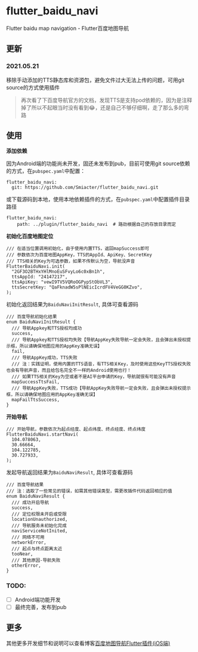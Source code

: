 # flutter_baidu_navi

Flutter baidu map navigation - Flutter百度地图导航

## 更新

### 2021.05.21

移除手动添加的TTS静态库和资源包，避免文件过大无法上传的问题，可用git source的方式使用插件

> 再次看了下百度导航官方的文档，发现TTS是支持pod依赖的，因为是注释掉了所以不起眼当时没有看到😂，还是自己不够仔细啊，走了那么多的弯路

## 使用

**添加依赖**

因为Android端的功能尚未开发，固还未发布到pub，目前可使用git source依赖的方式，在`pubspec.yaml`中配置：

```
flutter_baidu_navi:
  git: https://github.com/Smiacter/flutter_baidu_navi.git
```

或下载源码到本地，使用本地依赖插件的方式，在`pubspec.yaml`中配置插件目录路径

```
flutter_baidu_navi:
	path: ../plugin/flutter_baidu_navi	# 路劲根据自己的存放目录而定
```

**初始化百度地图定位**

```
/// 在适当位置调用初始化，由于使用内置TTS，返回mapSuccess即可
/// 参数依次为百度地图AppKey，TTS的AppId、ApiKey、SecretKey
/// TTS相关的Key为可选参数，如果不传默认为空，导航没声音
FlutterBaiduNavi.init(
  "2GF3O2BTHxYHlMnoEuSFvyLo6c0xBn1h",
  ttsAppId: "24147217",
  ttsApiKey: "vewI9TV5VQRoOGPypStObVL3",
  ttsSecretKey: "QaFknadW5sPlNEicIcrdFV4VeGG0KZvo",
);
```

初始化返回结果为`BaiduNaviInitResult`, 具体可查看源码

```
/// 百度导航初始化结果
enum BaiduNaviInitResult {
  /// 导航Appkey和TTS授权均成功
  success,
  /// 导航Appkey和TTS授权均失败【导航AppKey失败导航一定会失败，且会弹出未授权提示框，所以请确保地图应用的AppKey准确无误】
  fail,
  /// 导航AppKey成功，TTS失败
  /// 注：实践证明，使用内置的TTS语音，有TTS相关Key，及时使用这些KeyTTS授权失败也会有导航声音，而且给包名完全不一样的Android使用也行！
  /// 如果TTS相关的Key为空或者不是AI平台申请的Key，导航就很有可能没有声音
  mapSuccessTtsFail,
  /// 导航AppKey失败，TTS成功【导航AppKey失败导航一定会失败，且会弹出未授权提示框，所以请确保地图应用的AppKey准确无误】
  mapFailTtsSuccess,
}
```

**开始导航**

```
/// 开始导航，参数依次为起点经度、起点纬度、终点经度、终点纬度
FlutterBaiduNavi.startNavi(
  104.078063,
  30.66664,
  104.122785,
  30.727933,
);
```

发起导航返回结果为`BaiduNaviResult`, 具体可查看源码

```
/// 百度导航结果
/// 注：选取了一些常见的错误，如需其他错误类型，需更改插件代码返回相应的值
enum BaiduNaviResult {
  /// 成功开启导航
  success,
  /// 定位权限未开启或受限
  locationUnauthorized,
  /// 导航服务未初始化完成
  naviServiceNotInited,
  /// 网络不可用
  networkError,
  /// 起点与终点距离太近
  tooNear,
  /// 其他原因-导航失败
  otherError,
}
```

### TODO: 

- [ ] Android端功能开发
- [ ] 最终完善，发布到pub

## 更多

其他更多开发细节和说明可以查看博客[百度地图导航Flutter插件(iOS端)](https://www.jianshu.com/p/7c92f35cd765)